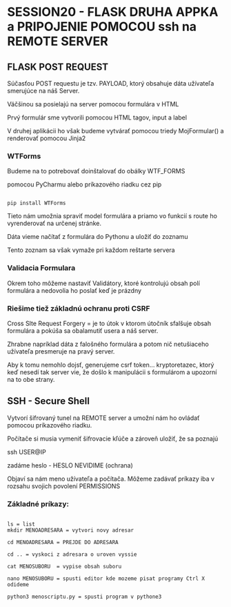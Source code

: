 # SESSION20 - FLASK DRUHA APPKA a PRIPOJENIE POMOCOU ssh na REMOTE SERVER


## FLASK POST REQUEST

Súčasťou POST requestu je tzv. PAYLOAD, ktorý obsahuje dáta užívateľa
smerujúce na náš Server.

Väčšinou sa posielajú na server pomocou formulára v HTML

Prvý formulár sme vytvorili pomocou HTML tagov, input a label

V druhej aplikácii ho však budeme vytvárať pomocou triedy
MojFormular() a renderovať pomocou Jinja2

### WTForms

Budeme na to potrebovať doinštalovať do obálky WTF_FORMS

pomocou PyCharmu alebo príkazového riadku cez pip

<code>
pip install WTForms
</code>

Tieto nám umožnia spraviť model formulára a priamo vo funkcií
s route ho vyrenderovať na určenej stránke.

Dáta vieme načítať z formulára do Pythonu a uložiť do zoznamu

Tento zoznam sa však vymaže pri každom reštarte servera

### Validacia Formulara

Okrem toho môžeme nastaviť Validátory, ktoré kontrolujú obsah polí
formulára a nedovolia ho poslať keď je prázdny


### Riešime tiež základnú ochranu proti CSRF
 
Cross SIte Request Forgery = 
je to útok v ktorom útočník
sfalšuje obsah formulára a pokúša sa obalamutiť usera a náš server.

Zhrabne napríklad dáta z falošného formulára a potom nič netušiaceho
užívateľa presmeruje na pravý server.

Aby k tomu nemohlo dojsť, generujeme csrf token... kryptoretazec,
ktorý keď nesedí tak server vie, že došlo k manipulácii
s formulárom a upozorní na to obe strany. 


## SSH - Secure Shell

Vytvorí šifrovaný tunel na REMOTE server a umožní nám ho ovládať pomocou
príkazového riadku.


Počítače si musia vymeniť šifrovacie kľúče a zároveň uložiť, že sa poznajú

ssh USER@IP

zadáme heslo - HESLO NEVIDIME (ochrana)

Objaví sa nám meno užívateľa a počítača. Môžeme zadávať príkazy iba v rozsahu
svojich povolení PERMISSIONS

### Základné príkazy:
<code>
ls = list
mkdir MENOADRESARA = vytvori novy adresar  <br>
cd MENOADRESARA = PREJDE DO ADRESARA  <br>
cd .. = vyskoci z adresara o uroven vyssie  <br>
cat MENOSUBORU  = vypise obsah suboru  <br>
nano MENOSUBORU = spusti editor kde mozeme pisat programy Ctrl X odideme  <br>
python3 menoscriptu.py = spusti program v pythone3  <br>
</code>



